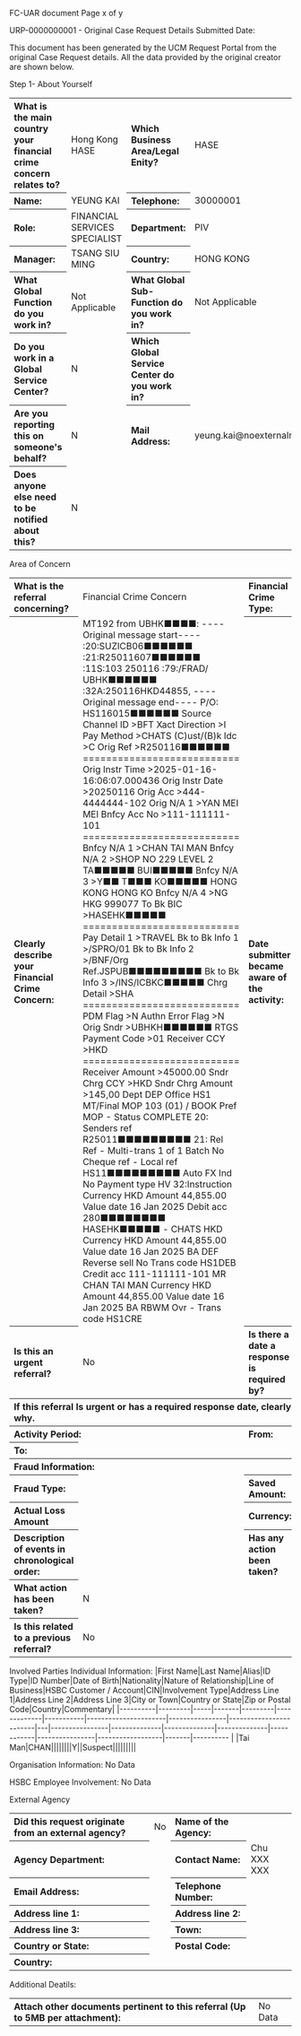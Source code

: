 FC-UAR document
Page x of y

URP-0000000001 - Original Case Request Details
Submitted Date:

This document has been generated by the UCM Request Portal from the original Case Request details. All the data provided by the original creator are shown below.

Step 1- About Yourself
<table style='text-align:left'><tr><th>What is the main country your financial crime concern relates to?</th><td>Hong Kong HASE</td><th>Which Business Area/Legal Enity?</th><td>HASE</td></tr><tr><th>Name:</th><td>YEUNG KAI</td><th>Telephone:</th><td>30000001</td></tr><tr><th>Role:</th><td>FINANCIAL SERVICES SPECIALIST</td><th>Department:</th><td>PIV</td></tr><tr><th>Manager:</th><td>TSANG SIU MING</td><th>Country:</th><td>HONG KONG</td></tr><tr><th>What Global Function do you work in?</th><td>Not Applicable</td><th>What Global Sub-Function do you work in?</th><td>Not Applicable</td></tr><tr><th>Do you work in a Global Service Center?</th><td>N</td><th>Which Global Service Center do you work in?</th><td></td></tr><tr><th>Are you reporting this on someone's behalf?</th><td>N</td><th>Mail Address:</th><td>yeung.kai@noexternalmail.hsbc.com</td></tr><tr><th>Does anyone else need to be notified about this?</th><td>N</td></tr></table>

Area of Concern
<table style='text-align:left'><tr><th>What is the referral concerning?</th><td>Financial Crime Concern</td><th>Financial Crime Type:</th><td>External Fraud</td></tr><tr><th>Clearly describe your Financial Crime Concern:</th><td>MT192 from UBHK■■■■: ----Original message start---- :20:SUZICB06■■■■■■ :21:R25011607■■■■■■ :11S:103 250116 :79:/FRAD/ UBHK■■■■■■ :32A:250116HKD44855, ----Original message end---- P/O: HS116015■■■■■■ Source Channel ID >BFT Xact Direction >I Pay Method >CHATS (C)ust/(B)k Idc >C Orig Ref >R250116■■■■■■ =========================== Orig Instr Time >2025-01-16-16:06:07.000436 Orig Instr Date >20250116 Orig Acc >444-4444444-102  Orig N/A 1 >YAN MEI MEI  Bnfcy Acc No >111-111111-101  =========================== Bnfcy N/A 1 >CHAN TAI MAN  Bnfcy N/A 2 >SHOP NO 229 LEVEL 2 TA■■■■■ BUI■■■■■ Bnfcy N/A 3 >Y■■ T■■■ KO■■■■■ HONG KONG HONG KO Bnfcy N/A 4 >NG HKG 999077 To Bk BIC >HASEHK■■■■■ =========================== Pay Detail 1 >TRAVEL Bk to Bk Info 1 >/SPRO/01 Bk to Bk Info 2 >/BNF/Org Ref.JSPUB■■■■■■■■■ Bk to Bk Info 3 >/INS/ICBKC■■■■■ Chrg Detail >SHA =========================== PDM Flag >N Authn Error Flag >N Orig Sndr >UBHKH■■■■■■ RTGS Payment Code >01 Receiver CCY >HKD =========================== Receiver Amount >45000.00 Sndr Chrg CCY >HKD Sndr Chrg Amount >145,00 Dept DEP Office HS1 MT/Final MOP 103 (01) / BOOK Pref MOP - Status COMPLETE 20: Senders ref R25011■■■■■■■■■ 21: Rel Ref - Multi-trans 1 of 1 Batch No Cheque ref - Local ref HS11■■■■■■■■■ Auto FX Ind No Payment type HV 32:Instruction Currency HKD Amount 44,855.00 Value date 16 Jan 2025 Debit acc 280■■■■■■■■ HASEHK■■■■■ - CHATS HKD Currency HKD Amount 44,855.00 Value date 16 Jan 2025 BA DEF Reverse sell No Trans code HS1DEB Credit acc 111-111111-101  MR CHAN TAI MAN  Currency HKD Amount 44,855.00 Value date 16 Jan 2025 BA RBWM Ovr - Trans code HS1CRE</td><th>Date submitter became aware of the activity:</th><td></td></tr><tr><th>Is this an urgent referral?</th><td>No</td><th>Is there a date a response is required by?</th><td></td></tr><tr><th colspan='4'>If this referral Is urgent or has a required response date, clearly explain why.</th></tr><tr><th colspan='2'>Activity Period:</th><th>From:</th><td></td></tr><tr><th>To:</th><td colspan='3'></td></tr><tr><th colspan='4'>Fraud Information:</th></tr><tr><th>Fraud Type:</th><td></td><th>Saved Amount:</th><td></td></tr><tr><th>Actual Loss Amount</th><td></td><th>Currency:</th><td></td></tr><tr><th>Description of events in chronological order:</th><td></td><th>Has any action been taken?</th><td>No</td></tr><tr><th>What action has been taken?</th><td colspan='3'>N</td></tr><tr><th>Is this related to a previous referral?</th><td colspan='3'>No</td></tr></table>

Involved Parties
Individual Information:
|First Name|Last Name|Alias|ID Type|ID Number|Date of Birth|Nationality|Nature of Relationship|Line of Business|HSBC Customer / Account|CIN|Involvement Type|Address Line 1|Address Line 2|Address Line 3|City or Town|Country or State|Zip or Postal Code|Country|Commentary|
|----------|---------|-----|-------|---------|-------------|-----------|----------------------|----------------|------------------------|---|----------------|--------------|--------------|--------------|------------|----------------|------------------|-------|---------- |
|Tai Man|CHAN||||||||Y||Suspect|||||||||

Organisation Information:
No Data

HSBC Employee Involvement:
No Data

External Agency
<table style='text-align:left'><tr><th>Did this request originate from an external agency?</th><td>No</td><th>Name of the Agency:</th><td></td></tr><tr><th>Agency Department:</th><td></td><th>Contact Name:</th><td>Chu XXX XXX</td></tr><tr><th>Email Address:</th><td></td><th>Telephone Number:</th><td></td></tr><tr><th>Address line 1:</th><td></td><th>Address line 2:</th><td></td></tr><tr><th>Address line 3:</th><td></td><th>Town:</th><td></td></tr><tr><th>Country or State:</th><td></td><th>Postal Code:</th><td></td></tr><tr><th>Country:</th><td colspan='3'></td></tr></table>

Additional Deatils:
<table style='text-align:left'><tr><th>Attach other documents pertinent to this referral (Up to 5MB per attachment):</th><td colspan='3'>No Data</td></tr></table>